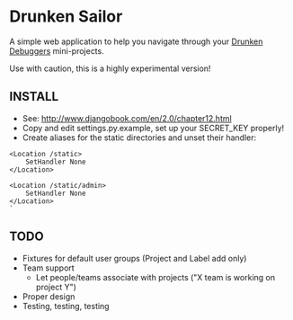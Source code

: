 Drunken Sailor
==============

A simple web application to help you navigate through your [Drunken Debuggers](https://github.com/DrunkenDebuggers/DrunkenDebuggers) mini-projects.

Use with caution, this is a highly experimental version!

INSTALL
-------

* See: http://www.djangobook.com/en/2.0/chapter12.html
* Copy and edit settings.py.example, set up your SECRET\_KEY properly!
* Create aliases for the static directories and unset their handler:

```
<Location /static>
    SetHandler None
</Location>

<Location /static/admin>
    SetHandler None
</Location>
`
```

TODO
----

* Fixtures for default user groups (Project and Label add only)
* Team support
  * Let people/teams associate with projects ("X team is working on project Y")
* Proper design
* Testing, testing, testing

